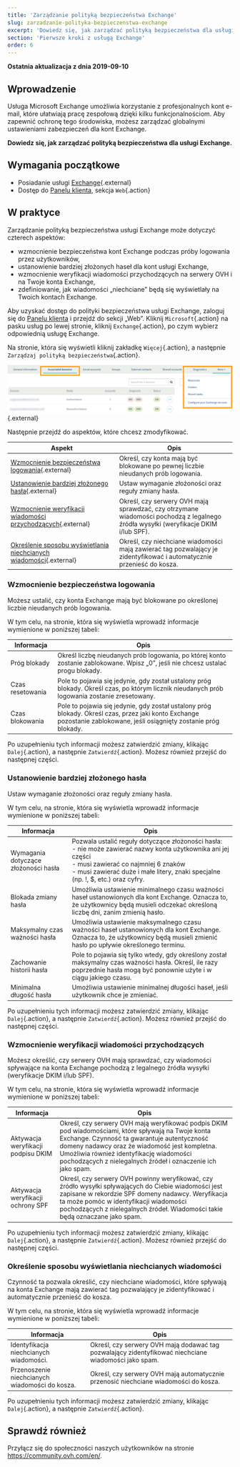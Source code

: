 ```yaml
---
title: 'Zarządzanie polityką bezpieczeństwa Exchange'
slug: zarzadzanie-polityka-bezpieczenstwa-exchange
excerpt: 'Dowiedz się, jak zarządzać polityką bezpieczeństwa dla usługi Exchange'
section: 'Pierwsze kroki z usługą Exchange'
order: 6
---
```


**Ostatnia aktualizacja z dnia 2019-09-10**

## Wprowadzenie

Usługa Microsoft Exchange umożliwia korzystanie z profesjonalnych kont e-mail, które ułatwiają pracę zespołową dzięki kilku funkcjonalnościom. Aby zapewnić ochronę tego środowiska, możesz zarządzać globalnymi ustawieniami zabezpieczeń dla kont Exchange.

**Dowiedz się, jak zarządzać polityką bezpieczeństwa dla usługi Exchange.**

## Wymagania początkowe

- Posiadanie usługi [Exchange](https://www.ovh.pl/emaile/hosted-exchange/){.external}
- Dostęp do [Panelu klienta](https://www.ovh.com/auth/?action=gotomanager), sekcja `Web`{.action}

## W praktyce

Zarządzanie polityką bezpieczeństwa usługi Exchange może dotyczyć czterech aspektów:

- wzmocnienie bezpieczeństwa kont Exchange podczas próby logowania przez użytkowników,
- ustanowienie bardziej złożonych haseł dla kont usługi Exchange,
- wzmocnienie weryfikacji wiadomości przychodzących na serwery OVH i na Twoje konta Exchange,
- zdefiniowanie, jak wiadomości „niechciane” będą się wyświetlały na Twoich kontach Exchange.

Aby uzyskać dostęp do polityki bezpieczeństwa usługi Exchange, zaloguj się do [Panelu klienta](https://www.ovh.com/auth/?action=gotomanager) i przejdź do sekcji „Web”. Kliknij `Microsoft`{.action} na pasku usług po lewej stronie, kliknij `Exchange`{.action}, po czym wybierz odpowiednią usługę Exchange.

Na stronie, która się wyświetli kliknij zakładkę `Więcej`{.action}, a następnie `Zarządzaj polityką bezpieczeństwa`{.action}.

![exchangesecurity](images/exchange-security-step1.png){.external}

Następnie przejdź do aspektów, które chcesz zmodyfikować.

|Aspekt|Opis | 
|---|---| 
|[Wzmocnienie bezpieczeństwa logowania](./#wzmocnienie-bezpieczenstwa-logowania){.external}|Określ, czy konta mają być blokowane po pewnej liczbie nieudanych prób logowania.|
|[Ustanowienie bardziej złożonego hasła](./#ustanowienie-bardziej-zlozonego-hasla){.external}|Ustaw wymaganie złożoności oraz reguły zmiany hasła.|
|[Wzmocnienie weryfikacji wiadomości przychodzących](./#wzmocnienie-weryfikacji-wiadomosci-przychodzacych){.external}|Określ, czy serwery OVH mają sprawdzać, czy otrzymane wiadomości pochodzą z legalnego źródła wysyłki (weryfikacje DKIM i/lub SPF).|
|[Określenie sposobu wyświetlania niechcianych wiadomości](./#okreslenie-sposobu-wyswietlania-niechcianych-wiadomosci){.external}|Określ, czy niechciane wiadomości mają zawierać tag pozwalający je zidentyfikować i automatycznie przenieść do kosza.|

### Wzmocnienie bezpieczeństwa logowania

Możesz ustalić, czy konta Exchange mają być blokowane po określonej liczbie nieudanych prób logowania.

W tym celu, na stronie, która się wyświetla wprowadź informacje wymienione w poniższej tabeli:

|Informacja|Opis | 
|---|---| 
|Próg blokady|Określ liczbę nieudanych prób logowania, po której konto zostanie zablokowane. Wpisz „0”, jeśli nie chcesz ustalać progu blokady.|
|Czas resetowania|Pole to pojawia się jedynie, gdy został ustalony próg blokady. Określ czas, po którym licznik nieudanych prób logowania zostanie zresetowany.|
|Czas blokowania|Pole to pojawia się jedynie, gdy został ustalony próg blokady. Określ czas, przez jaki konto Exchange pozostanie zablokowane, jeśli osiągnięty zostanie próg blokady.|

Po uzupełnieniu tych informacji możesz zatwierdzić zmiany, klikając `Dalej`{.action}, a następnie `Zatwierdź`{.action}. Możesz również przejść do następnej części.

### Ustanowienie bardziej złożonego hasła

Ustaw wymaganie złożoności oraz reguły zmiany hasła.

W tym celu, na stronie, która się wyświetla wprowadź informacje wymienione w poniższej tabeli:

|Informacja|Opis | 
|---|---| 
|Wymagania dotyczące złożoności hasła|Pozwala ustalić reguły dotyczące złożoności hasła:<br> \- nie może zawierać nazwy konta użytkownika ani jej części<br> \- musi zawierać co najmniej 6 znaków<br> \- musi zawierać duże i małe litery, znaki specjalne (np. !, $, etc.) oraz cyfry.|
|Blokada zmiany hasła|Umożliwia ustawienie minimalnego czasu ważności haseł ustanowionych dla kont Exchange. Oznacza to, że użytkownicy będą musieli odczekać określoną liczbę dni, zanim zmienią hasło.|
|Maksymalny czas ważności hasła|Umożliwia ustawienie maksymalnego czasu ważności haseł ustanowionych dla kont Exchange. Oznacza to, że użytkownicy będą musieli zmienić hasło po upływie określonego terminu.|
|Zachowanie historii hasła|Pole to pojawia się tylko wtedy, gdy określony został maksymalny czas ważności hasła. Określ, ile razy poprzednie hasła mogą być ponownie użyte i w ciągu jakiego czasu.|
|Minimalna długość hasła|Umożliwia ustawienie minimalnej długości haseł, jeśli użytkownik chce je zmieniać.|

Po uzupełnieniu tych informacji możesz zatwierdzić zmiany, klikając `Dalej`{.action}, a następnie `Zatwierdź`{.action}. Możesz również przejść do następnej części.

### Wzmocnienie weryfikacji wiadomości przychodzących

Możesz określić, czy serwery OVH mają sprawdzać, czy wiadomości spływające na konta Exchange pochodzą z legalnego źródła wysyłki (weryfikacje DKIM i/lub SPF).

W tym celu, na stronie, która się wyświetla wprowadź informacje wymienione w poniższej tabeli:

|Informacja|Opis | 
|---|---| 
|Aktywacja weryfikacji podpisu DKIM|Określ, czy serwery OVH mają weryfikować podpis DKIM pod wiadomościami, które spływają na Twoje konta Exchange. Czynność ta gwarantuje autentyczność domeny nadawcy oraz że wiadomość jest kompletna. Umożliwia również identyfikację wiadomości pochodzących z nielegalnych źródeł i oznaczenie ich jako spam.|
|Aktywacja weryfikacji ochrony SPF|Określ, czy serwery OVH powinny weryfikować, czy źródło wysyłki spływających do Ciebie wiadomości jest zapisane w rekordzie SPF domeny nadawcy. Weryfikacja ta może pomóc w identyfikacji wiadomości pochodzących z nielegalnych źródeł. Wiadomości takie będą oznaczane jako spam.|

Po uzupełnieniu tych informacji możesz zatwierdzić zmiany, klikając `Dalej`{.action}, a następnie `Zatwierdź`{.action}. Możesz również przejść do następnej części.

### Określenie sposobu wyświetlania niechcianych wiadomości

Czynność ta pozwala określić, czy niechciane wiadomości, które spływają na konta Exchange mają zawierać tag pozwalający je zidentyfikować i automatycznie przenieść do kosza.

W tym celu, na stronie, która się wyświetla wprowadź informacje wymienione w poniższej tabeli:

|Informacja|Opis | 
|---|---| 
|Identyfikacja niechcianych wiadomości.|Określ, czy serwery OVH mają dodawać tag pozwalający zidentyfikować niechciane wiadomości jako spam.|
|Przenoszenie niechcianych wiadomości do kosza.|Określ, czy serwery OVH mają automatycznie przenosić niechciane wiadomości do kosza.|

Po uzupełnieniu tych informacji możesz zatwierdzić zmiany, klikając `Dalej`{.action}, a następnie `Zatwierdź`{.action}.

## Sprawdź również

Przyłącz się do społeczności naszych użytkowników na stronie <https://community.ovh.com/en/>.